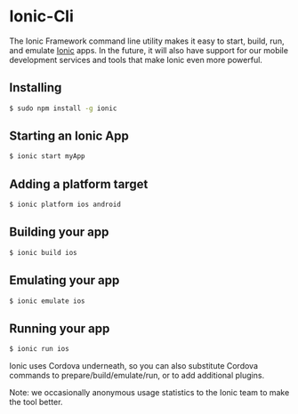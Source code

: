 Ionic-Cli
=========

The Ionic Framework command line utility makes it easy to start, build, run, and emulate [Ionic](http://ionicframework.com/) apps. In the future, it will also have support for our mobile development services and tools that make Ionic even more powerful.

## Installing

```bash
$ sudo npm install -g ionic
```

## Starting an Ionic App

```bash
$ ionic start myApp
```

## Adding a platform target

```bash
$ ionic platform ios android
```

## Building your app

```bash
$ ionic build ios
```

## Emulating your app

```bash
$ ionic emulate ios
```

## Running your app

```bash
$ ionic run ios
```

Ionic uses Cordova underneath, so you can also substitute Cordova commands to prepare/build/emulate/run, or to add additional plugins.

Note: we occasionally anonymous usage statistics to the Ionic team to make the tool better.
